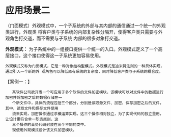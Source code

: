 # 应用场景二

（门面模式）外观模式中，一个子系统的外部与其内部的通信通过一个统一的外观类进行，外观类
将客户类与子系统的内部复杂性分隔开，使得客户类只需要与外观角色打交道，而不需要与子系统
内部的很多对象打交道。

**外观模式：** 为子系统中的一组接口提供一个统一的入口。外观模式定义了一个高层接口，这个接口使得这一子系统更加容易使用。

`外观模式又称为门面模式，它是一种对象结构型模式。外观模式是迪米特法则的一种具体实现，通过引入一个新的外
观角色可以降低原有系统的复杂度，同时降低客户类与子系统的耦合度。`

【案例一：】

       某软件公司欲开发一个可应用于多个软件的文件加密模块，该模块可以对文件中的数据进行加密并将加密之后的数据存储在一
       个新文件中，具体的流程包括三个部分，分别是读取源文件、加密、保存加密之后的文件，其中，读取文件和保存文件使用
       流来实现，加密操作通过求模运算实现。这三个操作相对独立，为了实现代码的独立重用，让设计更符合单一职责原则，这
       三个操作的业务代码封装在三个不同的类中。
       现使用外观模式设计该文件加密模块。